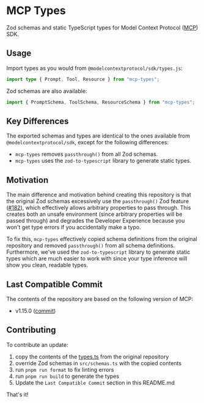 # MCP Types

Zod schemas and static TypeScript types for Model Context Protocol ([MCP](https://modelcontextprotocol.io/)) SDK.

## Usage

Import types as you would from `@modelcontextprotocol/sdk/types.js`:

```typescript
import type { Prompt, Tool, Resource } from "mcp-types";
```

Zod schemas are also available:

```typescript
import { PromptSchema, ToolSchema, ResourceSchema } from "mcp-types";
```

## Key Differences

The exported schemas and types are identical to the ones available from `@modelcontextprotocol/sdk`, except for the following differences:

* `mcp-types` removes `passthrough()` from all Zod schemas.
* `mcp-types` uses the `zod-to-typescript` library to generate static types.

## Motivation

The main difference and motivation behind creating this repository is that the original Zod schemas excessively use the `passthrough()` Zod feature ([#182](https://github.com/modelcontextprotocol/typescript-sdk/issues/182)), which effectively allows arbitrary properties to pass through. This creates both an unsafe environment (since arbitrary properties will be passed through) and degrades the Developer Experience because you won't get type errors if you accidentally make a typo.

To fix this, `mcp-types` effectively copied schema definitions from the original repository and removed `passthrough()` from all schema definitions. Furthermore, we've used the `zod-to-typescript` library to generate static types which are much easier to work with since your type inference will show you clean, readable types.

## Last Compatible Commit

The contents of the repository are based on the following version of MCP:

* v1.15.0 ([commit](https://github.com/modelcontextprotocol/typescript-sdk/blob/22dc79b2a482fa10422d3e79ad5051d91e74e5b6/src/types.ts))

## Contributing

To contribute an update:

1. copy the contents of the [types.ts](https://github.com/modelcontextprotocol/typescript-sdk/blob/main/src/types.ts) from the original repository
2. override Zod schemas in `src/schemas.ts` with the copied contents
3. run `pnpm run format` to fix linting errors
4. run `pnpm run build` to generate the types
5. Update the `Last Compatible Commit` section in this README.md

That's it!
